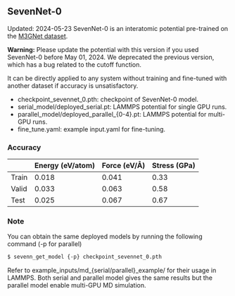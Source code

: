 ## SevenNet-0
Updated: 2024-05-23
SevenNet-0 is an interatomic potential pre-trained on the [M3GNet dataset](https://figshare.com/articles/dataset/MPF_2021_2_8/19470599).

**Warning:** Please update the potential with this version if you used SevenNet-0 before May 01, 2024. We deprecated the previous version, which has a bug related to the cutoff function.

It can be directly applied to any system without training and fine-tuned with another dataset if accuracy is unsatisfactory.

- checkpoint_sevennet_0.pth: checkpoint of SevenNet-0 model.
- serial_model/deployed_serial.pt: LAMMPS potential for single GPU runs.
- parallel_model/deployed_parallel_{0-4}.pt: LAMMPS potential for multi-GPU runs.
- fine_tune.yaml: example input.yaml for fine-tuning.

### Accuracy

|                |Energy (eV/atom)|Force (eV/Å)|Stress (GPa)|
|----------------|--------|-------|-------|
|Train|0.018|0.041|0.33|
|Valid|0.033|0.063|0.58|
|Test|0.025|0.067|0.67|


### Note
You can obtain the same deployed models by running the following command (-p for parallel)
```bash
$ sevenn_get_model {-p} checkpoint_sevennet_0.pth
```
Refer to example_inputs/md_{serial/parallel}_example/ for their usage in LAMMPS.
Both serial and parallel model gives the same results but the parallel model enable multi-GPU MD simulation.

